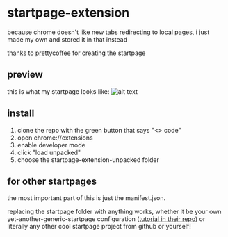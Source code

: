 # startpage-extension
because chrome doesn't like new tabs redirecting to local pages, i just made my own and stored it in that instead

thanks to [prettycoffee](https://github.com/PrettyCoffee/yet-another-generic-startpage) for creating the startpage

## preview
this is what my startpage looks like:
![alt text](https://github.com/oaroki-git/startpage-extension/blob/main/startpage.png)

## install
1. clone the repo with the green button that says "<> code"
2. open chrome://extensions
3. enable developer mode
4. click "load unpacked"
5. choose the startpage-extension-unpacked folder

## for other startpages
the most important part of this is just the manifest.json.

replacing the startpage folder with anything works, whether it be your own yet-another-generic-startpage configuration ([tutorial in their repo](https://github.com/PrettyCoffee/yet-another-generic-startpage)) or literally any other cool startpage project from github or yourself!
